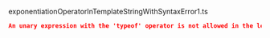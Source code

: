 exponentiationOperatorInTemplateStringWithSyntaxError1.ts
```json
An unary expression with the 'typeof' operator is not allowed in the left-hand side of an exponentiation expression. Consider enclosing the expression in parentheses.
```
